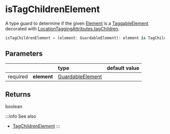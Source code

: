 # isTagChildrenElement

A type guard to determine if the given [Element](/TODO) is a [TaggableElement](/TODO) decorated with [LocationTaggingAttributes.tagChildren](/TODO).

```typescript
isTagChildrenElement = (element: GuardableElement): element is TagChildrenElement => boolean
```

## Parameters
|          |             | type                      | default value
| :-:      | :--         | :--                       | :--           
| required | **element** | [GuardableElement](/TODO) |

## Returns
boolean

:::info See also
- [TagChildrenElement](/TODO)
:::

